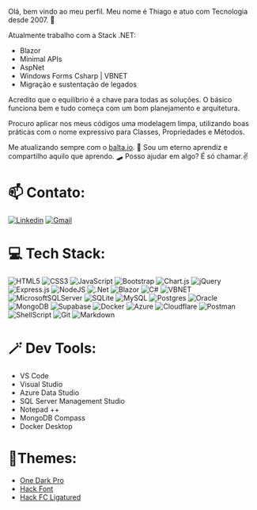 Olá, bem vindo ao meu perfil. Meu nome é Thiago e atuo com Tecnologia desde 2007. 🤖

Atualmente trabalho com a Stack .NET:
 - Blazor
 - Minimal APIs
 - AspNet
 - Windows Forms Csharp | VBNET
 - Migração e sustentação de legados

Acredito que o equilíbrio é a chave para todas as soluções. O básico funciona bem e tudo começa com um bom planejamento e arquitetura.

Procuro aplicar nos meus códigos uma modelagem limpa, utilizando boas práticas com o nome expressivo para Classes, Propriedades e Métodos.

Me atualizando sempre com o [balta.io](https://balta.io/). 🌱
Sou um eterno aprendiz e compartilho aquilo que aprendo. 🛹 
Posso ajudar em algo? É só chamar.✌️


# 📫 Contato:
[![Linkedin](https://img.shields.io/badge/-LinkedIn-blue?style=for-the-badge&logo=Linkedin&logoColor=white)](https://br.linkedin.com/in/thiagocajaiba) [![Gmail](https://img.shields.io/badge/-gmail-EA4335?style=for-the-badge&logo=gmail&logoColor=white)](mailto:thiago.cajaiba@gmail.com)


# 💻 Tech Stack:
![HTML5] ![CSS3] ![JavaScript] ![Bootstrap] ![Chart.js] ![jQuery] ![Express.js] ![NodeJS]
![.Net] ![Blazor] ![C#] ![VBNET] ![MicrosoftSQLServer] ![SQLite] ![MySQL] ![Postgres] ![Oracle] 
![MongoDB] ![Supabase] ![Docker] ![Azure] ![Cloudflare] ![Postman] ![ShellScript] ![Git] ![Markdown] 


# 🪄 Dev Tools:

- VS Code
- Visual Studio
- Azure Data Studio
- SQL Server Management Studio
- Notepad ++
- MongoDB Compass
- Docker Desktop


# 🎨Themes:

- [One Dark Pro](https://github.com/Binaryify/OneDark-Pro)
- [Hack Font](https://github.com/source-foundry/Hack "font-size: 12~14px. ide-zoom: 90%")
- [Hack FC Ligatured](https://github.com/gaplo917/Ligatured-Hack/)

<!--- Badge Links --->
[C#]: https://img.shields.io/badge/c%23-%23239120.svg?style=for-the-badge&logo=c-sharp&logoColor=white
[CSS3]: https://img.shields.io/badge/css3-%231572B6.svg?style=for-the-badge&logo=css3&logoColor=white
[HTML5]: https://img.shields.io/badge/html5-%23E34F26.svg?style=for-the-badge&logo=html5&logoColor=white
[Java]: https://img.shields.io/badge/java-%233A75B0.svg?style=for-the-badge&logo=openjdk&logoColor=white
[JavaScript]: https://img.shields.io/badge/javascript-%23323330.svg?style=for-the-badge&logo=javascript&logoColor=%23F7DF1E 
[VBNET]: https://img.shields.io/badge/vbnet-%23777BB4.svg?style=for-the-badge&logo=vbnet&logoColor=white
[TypeScript]: https://img.shields.io/badge/typescript-%23007ACC.svg?style=for-the-badge&logo=typescript&logoColor=white
[Azure]: https://img.shields.io/badge/azure-%230072C6.svg?style=for-the-badge&logo=azure-devops&logoColor=white
[Cloudflare]: https://img.shields.io/badge/Cloudflare-F38020?style=for-the-badge&logo=Cloudflare&logoColor=white
[.Net]: https://img.shields.io/badge/.NET-5C2D91?style=for-the-badge&logo=.net&logoColor=white
[Bootstrap]: https://img.shields.io/badge/bootstrap-%23563D7C.svg?style=for-the-badge&logo=bootstrap&logoColor=white
[Chart.js]: https://img.shields.io/badge/chart.js-F5788D.svg?style=for-the-badge&logo=chart.js&logoColor=white
[Express.js]: https://img.shields.io/badge/express.js-%23404d59.svg?style=for-the-badge&logo=express&logoColor=%2361DAFB
[jQuery]: https://img.shields.io/badge/jquery-%230769AD.svg?style=for-the-badge&logo=jquery&logoColor=white
[NodeJS]: https://img.shields.io/badge/node.js-6DA55F?style=for-the-badge&logo=node.js&logoColor=white
[React]: https://img.shields.io/badge/react-%2320232a.svg?style=for-the-badge&logo=react&logoColor=%2361DAFB
[Blazor]: https://img.shields.io/badge/blazor-%23D42029.svg?style=for-the-badge&logo=blazor&logoColor=white
[Nginx]: https://img.shields.io/badge/nginx-%23009639.svg?style=for-the-badge&logo=nginx&logoColor=white
[MariaDB]: https://img.shields.io/badge/MariaDB-003545?style=for-the-badge&logo=mariadb&logoColor=white 
[MicrosoftSQLServer]: https://img.shields.io/badge/Microsoft%20SQL%20Sever-CC2927?style=for-the-badge&logo=microsoft%20sql%20server&logoColor=white
[MongoDB]: https://img.shields.io/badge/MongoDB-%234ea94b.svg?style=for-the-badge&logo=mongodb&logoColor=white
[MySQL]: https://img.shields.io/badge/mysql-%2300f.svg?style=for-the-badge&logo=mysql&logoColor=white
[Postgres]: https://img.shields.io/badge/postgres-%23316192.svg?style=for-the-badge&logo=postgresql&logoColor=white
[SQLite]: https://img.shields.io/badge/sqlite-%2307405e.svg?style=for-the-badge&logo=sqlite&logoColor=white
[Supabase]: https://img.shields.io/badge/Supabase-3ECF8E?style=for-the-badge&logo=supabase&logoColor=white
[Canva]: https://img.shields.io/badge/Canva-%2300C4CC.svg?style=for-the-badge&logo=Canva&logoColor=white 
[Figma]: https://img.shields.io/badge/figma-%23F24E1E.svg?style=for-the-badge&logo=figma&logoColor=white
[Docker]: https://img.shields.io/badge/docker-%230db7ed.svg?style=for-the-badge&logo=docker&logoColor=white
[Notion]: https://img.shields.io/badge/Notion-%23000000.svg?style=for-the-badge&logo=notion&logoColor=white
[Postman]: https://img.shields.io/badge/Postman-FF6C37?style=for-the-badge&logo=postman&logoColor=white
[Markdown]: https://img.shields.io/badge/markdown-169ADF?style=for-the-badge&logo=markdown&logoColor=white
[ShellScript]: https://img.shields.io/badge/Shell_Script-121011?style=for-the-badge&logo=gnu-bash&logoColor=white
[Git]: https://img.shields.io/badge/Git-E34F26?style=for-the-badge&logo=git&logoColor=white
[Oracle]: https://img.shields.io/badge/Oracle-E55744?style=for-the-badge&logo=oracle&logoColor=white
